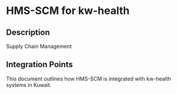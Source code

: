 # HMS-SCM for kw-health

## Description

Supply Chain Management

## Integration Points

This document outlines how HMS-SCM is integrated with kw-health systems in Kuwait.
